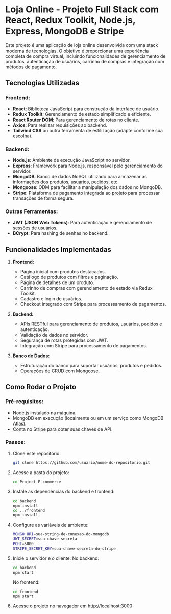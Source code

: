 # Loja Online - Projeto Full Stack com React, Redux Toolkit, Node.js, Express, MongoDB e Stripe

Este projeto é uma aplicação de loja online desenvolvida com uma stack moderna de tecnologias. O objetivo é proporcionar uma experiência completa de compra virtual, incluindo funcionalidades de gerenciamento de produtos, autenticação de usuários, carrinho de compras e integração com métodos de pagamento.

## Tecnologias Utilizadas

### Frontend:
- **React**: Biblioteca JavaScript para construção da interface de usuário.
- **Redux Toolkit**: Gerenciamento de estado simplificado e eficiente.
- **React Router DOM**: Para gerenciamento de rotas no cliente.
- **Axios**: Para realizar requisições ao backend.
- **Tailwind CSS** ou outra ferramenta de estilização (adapte conforme sua escolha).

### Backend:
- **Node.js**: Ambiente de execução JavaScript no servidor.
- **Express**: Framework para Node.js, responsável pelo gerenciamento do servidor.
- **MongoDB**: Banco de dados NoSQL utilizado para armazenar as informações dos produtos, usuários, pedidos, etc.
- **Mongoose**: ODM para facilitar a manipulação dos dados no MongoDB.
- **Stripe**: Plataforma de pagamento integrada ao projeto para processar transações de forma segura.

### Outras Ferramentas:
- **JWT (JSON Web Tokens)**: Para autenticação e gerenciamento de sessões de usuários.
- **BCrypt**: Para hashing de senhas no backend.

## Funcionalidades Implementadas

1. **Frontend:**
   - Página inicial com produtos destacados.
   - Catálogo de produtos com filtros e paginação.
   - Página de detalhes de um produto.
   - Carrinho de compras com gerenciamento de estado via Redux Toolkit.
   - Cadastro e login de usuários.
   - Checkout integrado com Stripe para processamento de pagamentos.

2. **Backend:**
   - APIs RESTful para gerenciamento de produtos, usuários, pedidos e autenticação.
   - Validação de dados no servidor.
   - Segurança de rotas protegidas com JWT.
   - Integração com Stripe para processamento de pagamentos.

3. **Banco de Dados:**
   - Estruturação do banco para suportar usuários, produtos e pedidos.
   - Operações de CRUD com Mongoose.

## Como Rodar o Projeto

### Pré-requisitos:
- Node.js instalado na máquina.
- MongoDB em execução (localmente ou em um serviço como MongoDB Atlas).
- Conta no Stripe para obter suas chaves de API.

### Passos:
1. Clone este repositório:
   ```bash
   git clone https://github.com/usuario/nome-do-repositorio.git
   
   ```
2. Acesse a pasta do projeto:
   ```bash
   cd Project-E-commerce
   ```
3. Instale as dependências do backend e frontend:
   ```bash
   cd backend
   npm install
   cd ../frontend
   npm install
   ```
4. Configure as variáveis de ambiente:
   ```bash
   MONGO_URI=sua-string-de-conexao-do-mongodb
   JWT_SECRET=sua-chave-secreta
   PORT=5000
   STRIPE_SECRET_KEY=sua-chave-secreta-do-stripe
   ```
5. Inicie o servidor e o cliente:
   No backend:
   ```bash
   cd backend
   npm start
   ```
   No frontend:
   ``` bash
   cd frontend
   npm start
   ```
6. Acesse o projeto no navegador em http://localhost:3000
